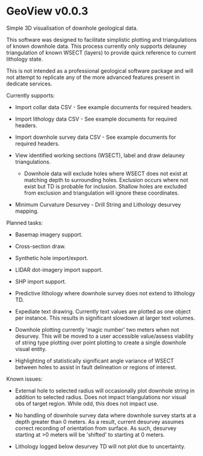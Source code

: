 # GeoView v0.0.3
Simple 3D visualisation of downhole geological data.

This software was designed to facilitate simplistic plotting and triangulations
of known downhole data. This process currently only supports delauney triangulation
of known WSECT (layers) to provide quick reference to current lithology state.

This is not intended as a professional geological software package and will not
attempt to replicate any of the more advanced features present in dedicate services.

Currently supports:
- Import collar data CSV - See example documents for required headers.

- Import lithology data CSV - See example documents for required headers.

- Import downhole survey data CSV - See example documents for required headers.

- View identified working sections (WSECT), label and draw delauney triangulations.
    - Downhole data will exclude holes where WSECT does not exist at matching
      depth to surrounding holes. Exclusion occurs where not exist but TD is
      probable for inclusion. Shallow holes are excluded from exclusion and
      triangulation will ignore these coordinates.

- Minimum Curvature Desurvey - Drill String and Lithology desurvey mapping.

Planned tasks:
- Basemap imagery support.

- Cross-section draw.

- Synthetic hole import/export.

- LIDAR dot-imagery import support.

- SHP import support.

- Predictive lithology where downhole survey does not extend to lithology TD.

- Expediate text drawing. Currently text values are plotted as one object per
  instance. This results in significant slowdown at larger text volumes.

- Downhole plotting currently 'magic number' two meters when not desurvey.
  This will be moved to a user accessible value/assess viability of string type
  plotting over point plotting to create a single downhole visual entity.

- Highlighting of statistically significant angle variance of WSECT between holes
  to assist in fault delineation or regions of interest.

Known issues:
- External hole to selected radius will occasionally plot downhole string in
  addition to selected radius. Does not impact triangulations nor visual obs
  of target region. While odd, this does not impact use.

- No handling of downhole survey data where downhole survey starts at a depth
  greater than 0 meters. As a result, current desurvey assumes correct recording
  of orientation from surface. As such, desurvey starting at >0 meters will be
  'shifted' to starting at 0 meters.

- Lithology logged below desurvey TD will not plot due to uncertainty.